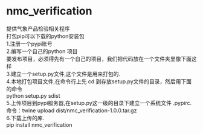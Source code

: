 # nmc_verification
提供气象产品检验相关程序  
打包pip可以下载的python安装包  
1.注册一个pypi账号  
2.编写一个自己的python 项目  
要发布项目，必须得先有一个自己的项目，我们把代码放在一个文件夹里像下面这样  
3.建立一个setup.py文件,这个文件是用来打包的.  
4.本地打包项目文件,在命令行上先 cd 到存放setup.py文件的目录，然后用下面的命令  
python setup.py sdist  
5.上传项目到pypi服务器,在setup.py这一级的目录下建立一个系统文件 .pypirc.  
命令：twine upload dist/nmc_verification-1.0.0.tar.gz  
6.下载上传的库.  
pip install nmc_verification  
